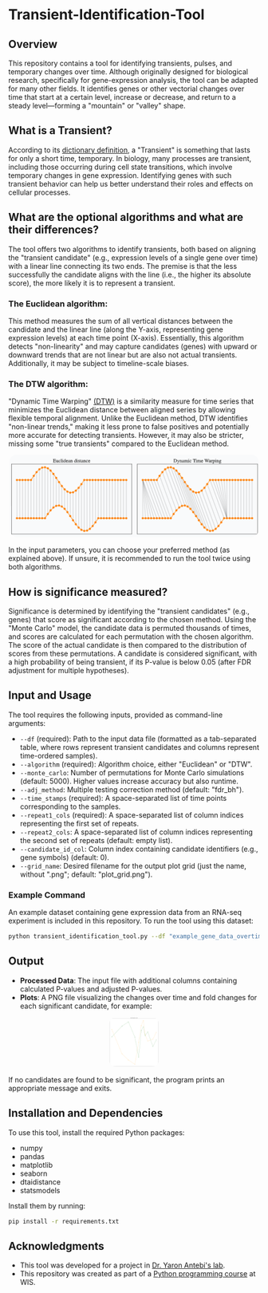 # Transient-Identification-Tool

## Overview
This repository contains a tool for identifying transients, pulses, and temporary changes over time.
Although originally designed for biological research, specifically for gene-expression analysis, the tool can be adapted for many other fields. 
It identifies genes or other vectorial changes over time that start at a certain level, increase or decrease, and return to a steady level—forming a "mountain" or "valley" shape.

## What is a Transient?
According to its [dictionary definition](https://www.dictionary.com/browse/transient), a "Transient" is something that lasts for only a short time, temporary.
In biology, many processes are transient, including those occurring during cell state transitions, which involve temporary changes in gene expression. Identifying genes with such transient behavior can help us better understand their roles and effects on cellular processes.

## What are the optional algorithms and what are their differences?
The tool offers two algorithms to identify transients, both based on aligning the "transient candidate" (e.g., expression levels of a single gene over time) with a linear line connecting its two ends. The premise is that the less successfully the candidate aligns with the line (i.e., the higher its absolute score), the more likely it is to represent a transient.

### The Euclidean algorithm:
This method measures the sum of all vertical distances between the candidate and the linear line (along the Y-axis, representing gene expression levels) at each time point (X-axis). Essentially, this algorithm detects "non-linearity" and may capture candidates (genes) with upward or downward trends that are not linear but are also not actual transients. Additionally, it may be subject to timeline-scale biases.
### The DTW algorithm:
"Dynamic Time Warping" [(DTW)](https://rtavenar.github.io/blog/dtw.html) is a similarity measure for time series that minimizes the Euclidean distance between aligned series by allowing flexible temporal alignment. Unlike the Euclidean method, DTW identifies "non-linear trends," making it less prone to false positives and potentially more accurate for detecting transients. However, it may also be stricter, missing some "true transients" compared to the Euclidean method.

<p align="center">
  <img src="euc_vs_dtw.png" width="500" style="border-radius: 15px;">
</p>

In the input parameters, you can choose your preferred method (as explained above). If unsure, it is recommended to run the tool twice using both algorithms.

## How is significance measured?
Significance is determined by identifying the "transient candidates" (e.g., genes) that score as significant according to the chosen method.
Using the "Monte Carlo" model, the candidate data is permuted thousands of times, and scores are calculated for each permutation with the chosen algorithm. The score of the actual candidate is then compared to the distribution of scores from these permutations. A candidate is considered significant, with a high probability of being transient, if its P-value is below 0.05 (after FDR adjustment for multiple hypotheses).

## Input and Usage
The tool requires the following inputs, provided as command-line arguments:

- `--df` (required): Path to the input data file (formatted as a tab-separated table, where rows represent transient candidates and columns represent time-ordered samples).
- `--algorithm` (required): Algorithm choice, either "Euclidean" or "DTW".
- `--monte_carlo`: Number of permutations for Monte Carlo simulations (default: 5000). Higher values increase accuracy but also runtime.
- `--adj_method`: Multiple testing correction method (default: "fdr_bh").
- `--time_stamps` (required): A space-separated list of time points corresponding to the samples.
- `--repeat1_cols` (required): A space-separated list of column indices representing the first set of repeats.
- `--repeat2_cols`: A space-separated list of column indices representing the second set of repeats (default: empty list).
- `--candidate_id_col`: Column index containing candidate identifiers (e.g., gene symbols) (default: 0).
- `--grid_name`: Desired filename for the output plot grid (just the name, without ".png"; default: "plot_grid.png").

### Example Command
An example dataset containing gene expression data from an RNA-seq experiment is included in this repository. To run the tool using this dataset:

```sh
python transient_identification_tool.py --df "example_gene_data_overtime.txt" --algorithm "Euclidean" --time_stamps 0 2 6 12 24 36 48 60 72 96 168 240 --repeat1_cols 2 4 6 8 10 12 14 16 18 20 22 24 --repeat2_cols 3 5 7 9 11 13 15 17 19 21 23 25
```

## Output
- **Processed Data**: The input file with additional columns containing calculated P-values and adjusted P-values.
- **Plots**: A PNG file visualizing the changes over time and fold changes for each significant candidate, for example:
<p align="center">
  <img src="example_plot_grid.png" width="100" style="border-radius: 15px;">
</p>
If no candidates are found to be significant, the program prints an appropriate message and exits.

## Installation and Dependencies
To use this tool, install the required Python packages:

- numpy
- pandas
- matplotlib
- seaborn
- dtaidistance
- statsmodels

Install them by running:
```sh
pip install -r requirements.txt
```

## Acknowledgments
* This tool was developed for a project in [Dr. Yaron Antebi's lab](https://www.weizmann.ac.il/molgen/Antebi/).
* This repository was created as part of a [Python programming course](https://github.com/szabgab/wis-python-course-2024-11?tab=readme-ov-file) at WIS.
